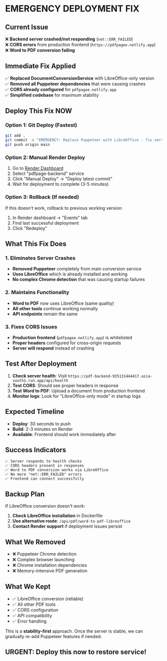 # EMERGENCY DEPLOYMENT FIX

## Current Issue

❌ **Backend server crashed/not responding** (`net::ERR_FAILED`)  
❌ **CORS errors** from production frontend (`https://pdfpagee.netlify.app`)  
❌ **Word to PDF conversion failing**

## Immediate Fix Applied

✅ **Replaced DocumentConversionService** with LibreOffice-only version  
✅ **Removed all Puppeteer dependencies** that were causing crashes  
✅ **CORS already configured** for `pdfpagee.netlify.app`  
✅ **Simplified codebase** for maximum stability

## Deploy This Fix NOW

### Option 1: Git Deploy (Fastest)

```bash
git add .
git commit -m "EMERGENCY: Replace Puppeteer with LibreOffice - fix server crash"
git push origin main
```

### Option 2: Manual Render Deploy

1. Go to [Render Dashboard](https://dashboard.render.com)
2. Select "pdfpage-backend" service
3. Click "Manual Deploy" → "Deploy latest commit"
4. Wait for deployment to complete (3-5 minutes)

### Option 3: Rollback (If needed)

If this doesn't work, rollback to previous working version:

1. In Render dashboard → "Events" tab
2. Find last successful deployment
3. Click "Redeploy"

## What This Fix Does

### 1. Eliminates Server Crashes

- **Removed Puppeteer** completely from main conversion service
- **Uses LibreOffice** which is already installed and working
- **No complex Chrome detection** that was causing startup failures

### 2. Maintains Functionality

- **Word to PDF** now uses LibreOffice (same quality)
- **All other tools** continue working normally
- **API endpoints** remain the same

### 3. Fixes CORS Issues

- **Production frontend** (`pdfpagee.netlify.app`) is whitelisted
- **Proper headers** configured for cross-origin requests
- **Server will respond** instead of crashing

## Test After Deployment

1. **Check server health**: Visit `https://pdf-backend-935131444417.asia-south1.run.app/api/health`
2. **Test CORS**: Should see proper headers in response
3. **Test Word to PDF**: Upload a document from production frontend
4. **Monitor logs**: Look for "LibreOffice-only mode" in startup logs

## Expected Timeline

- **Deploy**: 30 seconds to push
- **Build**: 2-3 minutes on Render
- **Available**: Frontend should work immediately after

## Success Indicators

```
✅ Server responds to health checks
✅ CORS headers present in responses
✅ Word to PDF conversion works via LibreOffice
✅ No more "net::ERR_FAILED" errors
✅ Frontend can connect successfully
```

## Backup Plan

If LibreOffice conversion doesn't work:

1. **Check LibreOffice installation** in Dockerfile
2. **Use alternative route**: `/api/pdf/word-to-pdf-libreoffice`
3. **Contact Render support** if deployment issues persist

## What We Removed

- ❌ Puppeteer Chrome detection
- ❌ Complex browser launching
- ❌ Chrome installation dependencies
- ❌ Memory-intensive PDF generation

## What We Kept

- ✅ LibreOffice conversion (reliable)
- ✅ All other PDF tools
- ✅ CORS configuration
- ✅ API compatibility
- ✅ Error handling

This is a **stability-first** approach. Once the server is stable, we can gradually re-add Puppeteer features if needed.

## URGENT: Deploy this now to restore service!
